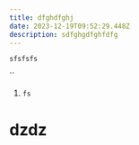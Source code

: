 ```yaml
---
title: dfghdfghj
date: 2023-12-19T09:52:29.448Z
description: sdfghgdfghfdfg
---
```

`sfsfsfs`

``

1. `fs`


# dzdz 
